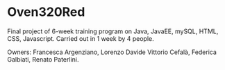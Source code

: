 # Oven320Red

Final project of 6-week training program on Java, JavaEE, mySQL, HTML, CSS, Javascript.
Carried out in 1 week by 4 people. 

Owners:
Francesca Argenziano,
Lorenzo Davide Vittorio Cefalà,
Federica Galbiati,
Renato Paterlini.
